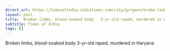 ```yaml
---
direct_url: https://timesofindia.indiatimes.com/city/gurgaon/broke-limbs-dumped-blood-soaked-body-minor-girl-raped-murdered-in-haryanas-nuh-accused-arrested/articleshow/115882812.cms
layout: post
title:  Broken limbs, blood-soaked body   3-yr-old raped, murdered in Haryana
subtitle: Times of India
tags: []
---
```


 Broken limbs, blood-soaked body   3-yr-old raped, murdered in Haryana
